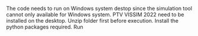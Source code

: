 The code needs to run on Windows system destop since the simulation tool cannot only available for Windows system. PTV VISSIM 2022 need to be installed on the desktop. Unzip folder first before execution. Install the python packages required. Run 
